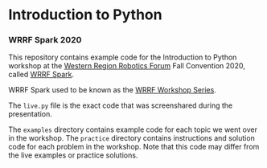# Introduction to Python
### WRRF Spark 2020

This repository contains example code for the Introduction to Python workshop
at the [Western Region Robotics Forum](http://wrrf.org) Fall Convention 2020, called [WRRF Spark](https://drive.google.com/file/d/19Ws1G3szxKKo_OdcvhJlpZ-QayBpW_IA/view).

WRRF Spark used to be known as the [WRRF Workshop Series](https://github.com/wrrfseries).

The `live.py` file is the exact code that was screenshared during the presentation.

The `examples` directory contains example code for each topic we went over
in the workshop. The `practice` directory contains instructions and solution
code for each problem in the workshop. Note that this code may differ
from the live examples or practice solutions.
